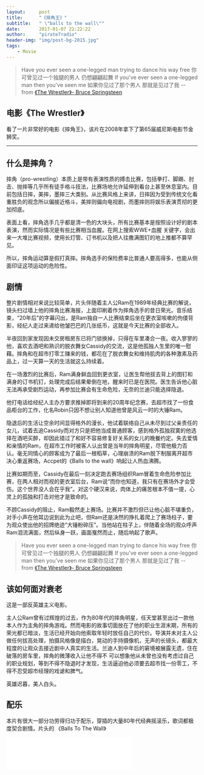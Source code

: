 ```yaml
---
layout:     post
title:      "《摔角王》"
subtitle:   " \"balls to the wall\""
date:       2017-01-07 22:22:22
author:     "pirate7radio"
header-img: "img/post-bg-2015.jpg"
tags:
    - Movie
---
```


> Have you ever seen a one-legged man trying to dance his way free 
> 你可曾见过一个独腿的男人 仍想翩翩起舞
> If you've ever seen a one-legged man then you've seen me 
> 如果你见过了那个男人 那就是见过了我
> -- from [《The Wrestler》- Bruce Springsteen](http://music.163.com/#/song?id=16657771)

## 电影《The Wrestler》

看了一片非常好的电影《摔角王》，该片在2008年拿下了第65届威尼斯电影节金狮奖。

---

## 什么是摔角？

摔角（pro-wrestling）本质上是带有表演性质的搏击比赛，包括拳打、脚踢、肘击、抛摔等几乎所有徒手格斗技法，比赛场地允许延伸到看台上甚至休息室内。目前包括日摔，美摔，墨摔三大类别。从比赛风格上来讲，日摔因为受到传统文化看重胜负的观念所以偏接近格斗，美摔则偏向电视剧，而墨摔则将娱乐表演贯彻的更加彻底。

表面上看，摔角选手几乎都是清一色的大块头，所有比赛基本是按照设计好的剧本表演，然而实际情况是有些比赛相当血腥。在网上搜索WWE+血腥 关键字，会出来一大堆比赛视频，使用长灯管、订书机以及把人往撒满图钉的地上推都不算罕见。

所以，摔角运动算是假打真摔。摔角选手的保险费率比普通人要高得多，也能从侧面印证这项运动的危险性。

## 剧情

整片剧情相对来说比较简单，片头伴随着主人公Ram在1989年经典比赛的解说，镜头扫过墙上他的摔角比赛海报，上面印刷着作为摔角选手的昔日荣光。音乐结束，“20年后”的字幕闪出，是Ram独自一人比赛结束后坐在更衣室咳嗽的佝偻背影，经纪人走过来递给他皱巴巴的几张纸币，这就是今天比赛的全部收入。

半夜回到家发现因未交房租房东已将门锁换掉，只得在车里凑合一夜。收入寥寥的他，喜欢去酒吧和熟识的脱衣舞女Cassidy的交流，这是他孤独人生里的唯一慰藉。摔角和在超市打零工赚来的钱，都花在了脱衣舞女和维持肌肉的各种激素及药品上，过一天算一天的生活就这么持续着。

在一场激烈的比赛后，Ram满身鲜血回到更衣室，让医生帮他拔去背上的图钉和满身的订书机钉，处理完成后结果晕倒在地，醒来时已是在医院。医生告诉他心脏无法再承受剧烈运动，再参加比赛会有生命危险，无奈的兰迪只能选择隐退。

他打电话给经纪人主办方要求推掉即将到来的20周年纪念赛，去超市找了一份食品柜台的工作，化名Robin只因不想让别人知道他曾是风云一时的大锤Ram。

隐退后的生活让空余时间显得格外的漫长，他试着联络自己从未尽到过父亲责任的女儿，试着去追Cassidy而对方只是把他当成普通顾客，感到格外孤独寂寞的他选择在酒吧买醉，却因此错过了和好不容易修复好关系的女儿的晚餐约定。失去爱情和亲情的Ram，在超市工作时被客人认出曾是当年的摔角明星，尽管他极力否认。毫无同情心的顾客成为了最后一根稻草，心理崩溃的Ram脱下制服离开超市决心重返赛场，Accpet的《Balls to the wall》响起让人热血沸腾。

比赛如期而至，Cassidy在最后一刻决定跑去赛场组织Ram冒着生命危险参加比赛，在两人相对而视的更衣室后台，Ram说“而你也知道，我只有在赛场外才会受伤。这个世界没人会在乎我”。对这个硬汉来说，肉体上的痛苦根本不值一提，心灵上的孤独和打击对他才是致命的。

不顾Cassidy的阻止，Ram毅然走上赛场。比赛并不激烈但已让他心脏不堪重负，对手小声在他耳边说到此为止吧，但Ram还是决然的挣扎着爬上了赛场柱子，要为观众使出他的招牌绝迹“大锤粉碎压”。当他站在柱子上，伴随着全场的观众呼声Ram泪流满面，然后纵身一跃，画面戛然而止，随后响起了歌声。

> Have you ever seen a one-legged man trying to dance his way free 
> 你可曾见过一个独腿的男人 仍想翩翩起舞
> If you've ever seen a one-legged man then you've seen me 
> 如果你见过了那个男人 那就是见过了我
> -- from [《The Wrestler》- Bruce Springsteen](http://music.163.com/#/song?id=16657771)

## 该如何面对衰老

这是一部反英雄主义电影。

主人公Ram曾有过辉煌的过去，作为80年代的摔角明星，任天堂甚至出过一款他本人作为主角的摔角游戏。然而电影的故事切面放在了他的职业生涯末期，所有的荣光都已暗淡，生活已经开始向他索取年轻时放任自己的代价。导演并未对主人公做任何拔高处理，拍摄风格像是描白，晃动的手持摄像机，无声的长镜头，都最大程度的让观众去接近剧中人真实的生活。兰迪人到中年后的窘境被展露无遗，住在破落的房车里，摔角的微薄收入让他不得不
可以想象他从未曾也没有考虑过自己的职业规划，等到不得不隐退时才发现，生活逼迫他必须要去超市找一份零工，不得不忍受超市经理的戏谑和脾气。

英雄迟暮，美人白头。

## 配乐
本片有很大一部分功劳得归功于配乐，穿插的大量80年代经典摇滚乐，歌词都极度契合剧情。片头的
《Balls To The Wall》

<iframe frameborder="no" border="0" marginwidth="0" marginheight="0" width=330 height=86 src="//music.163.com/outchain/player?type=2&id=5199391&auto=0&height=66"></iframe>

